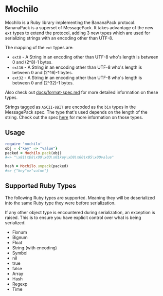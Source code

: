 # Mochilo

Mochilo is a Ruby library implementing the BananaPack protocol. BananaPack is a superset of MessagePack. It takes advantage of the new `ext` types to extend the protocol, adding 3 new
types which are used for serializing strings with an encoding other than UTF-8.

The mapping of the `ext` types are:

* `ext8`  - A String in an encoding other than UTF-8 who's length is between 0 and (2^8)-1 bytes.
* `ext16` - A String in an encoding other than UTF-8 who's length is between 0 and (2^16)-1 bytes.
* `ext32` - A String in an encoding other than UTF-8 who's length is between 0 and (2^32)-1 bytes.

Also check out [docs/format-spec.md](docs/format-spec.md) for more detailed information on these types.

Strings tagged as `ASCII-8BIT` are encoded as the `bin` types in the MessagePack spec. The type that's used depends on the length of the string. Check out the spec [here](https://github.com/msgpack/msgpack/blob/master/spec.md) for more information on those types.

## Usage

``` ruby
require 'mochilo'
obj = {"key" => "value"}
packed = Mochilo.pack(obj)
#=> "\x81\xD8\x00\x03\x01key\xD8\x00\x05\x00value"

hash = Mochilo.unpack(packed)
#=> {"key"=>"value"}
```

## Supported Ruby Types

The following Ruby types are supported. Meaning they will be deserialized into the same Ruby type they were before serialization.

If any other object type is encountered during serialization, an exception is raised. This is to ensure you have explicit control over what is being serialized.

* Fixnum
* Bignum
* Float
* String (with encoding)
* Symbol
* nil
* true
* false
* Array
* Hash
* Regexp
* Time
